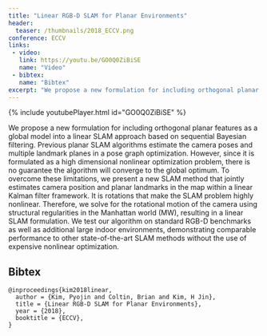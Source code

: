 ```yaml
---
title: "Linear RGB-D SLAM for Planar Environments"
header:
  teaser: /thumbnails/2018_ECCV.png
conference: ECCV
links: 
 - video: 
   link: https://youtu.be/GO0Q0ZiBiSE
   name: "Video"
 - bibtex: 
   name: "Bibtex"
excerpt: "We propose a new formulation for including orthogonal planar features as a global model into a linear SLAM approach based on sequential Bayesian filtering. Previous planar SLAM algorithms estimate the camera poses and multiple landmark planes in a pose graph optimization. However, since it is formulated as a high dimensional nonlinear optimization problem, there is no guarantee the algorithm will converge to the global optimum. To overcome these limitations, we present a new SLAM method that jointly estimates camera position and planar landmarks in the map within a linear Kalman filter framework. It is rotations that make the SLAM problem highly nonlinear. Therefore, we solve for the rotational motion of the camera using structural regularities in the Manhattan world (MW), resulting in a linear SLAM formulation. We test our algorithm on standard RGB-D benchmarks as well as additional large indoor environments, demonstrating comparable performance to other state-of-the-art SLAM methods without the use of expensive nonlinear optimization."
---
```


{% include youtubePlayer.html id="GO0Q0ZiBiSE" %}

We propose a new formulation for including orthogonal planar
features as a global model into a linear SLAM approach based on
sequential Bayesian filtering. Previous planar SLAM algorithms estimate
the camera poses and multiple landmark planes in a pose graph optimization.
However, since it is formulated as a high dimensional nonlinear optimization
problem, there is no guarantee the algorithm will converge to
the global optimum. To overcome these limitations, we present a new
SLAM method that jointly estimates camera position and planar landmarks
in the map within a linear Kalman filter framework. It is rotations
that make the SLAM problem highly nonlinear. Therefore, we solve for
the rotational motion of the camera using structural regularities in the
Manhattan world (MW), resulting in a linear SLAM formulation. We
test our algorithm on standard RGB-D benchmarks as well as additional
large indoor environments, demonstrating comparable performance to
other state-of-the-art SLAM methods without the use of expensive nonlinear
optimization.

## Bibtex <a id="bibtex"></a>
```
@inproceedings{kim2018linear,
  author = {Kim, Pyojin and Coltin, Brian and Kim, H Jin},
  title = {Linear RGB-D SLAM for Planar Environments},
  year = {2018},
  booktitle = {ECCV},
}
```
